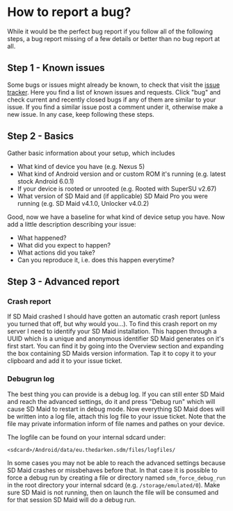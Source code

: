 # How to report a bug?

While it would be the perfect bug report if you follow all of the following steps, a bug report missing of a few details or better than no bug report at all.

## Step 1 - Known issues
Some bugs or issues might already be known, to check that visit the [issue tracker](https://github.com/d4rken/sdmaid-public/issues). Here you find a list of known issues and requests. Click "bug" and check current and recently closed bugs if any of them are similar to your issue. If you find a similar issue post a comment under it, otherwise make a new issue. In any case, keep following these steps.

## Step 2 - Basics
Gather basic information about your setup, which includes
* What kind of device you have (e.g. Nexus 5)
* What kind of Android version and or custom ROM it's running (e.g. latest stock Android 6.0.1)
* If your device is rooted or unrooted (e.g. Rooted with SuperSU v2.67)
* What version of SD Maid and (if applicable) SD Maid Pro you were running (e.g. SD Maid v4.1.0, Unlocker v4.0.2)

Good, now we have a baseline for what kind of device setup you have. Now add a little description describing your issue:
* What happened?
* What did you expect to happen?
* What actions did you take?
* Can you reproduce it, i.e. does this happen everytime?

## Step 3 - Advanced report
### Crash report
If SD Maid crashed I should have gotten an automatic crash report (unless you turned that off, but why would you...). To find this crash report on my server I need to identify your SD Maid installation. This happen through a UUID which is a unique and anonymous identifier SD Maid generates on it's first start. You can find it by going into the Overview section and expanding the box containing SD Maids version information. Tap it to copy it to your clipboard and add it to your issue ticket.

### **Debugrun log**
The best thing you can provide is a debug log.
If you can still enter SD Maid and reach the advanced settings, do it and press "Debug run" which will cause SD Maid to restart in debug mode.
Now everything SD Maid does will be written into a log file, attach this log file to your issue ticket. Note that the file may private information inform of file names and pathes on your device.

The logfile can be found on your internal sdcard under:
```
<sdcard>/Android/data/eu.thedarken.sdm/files/logfiles/
```

In some cases you may not be able to reach the advanced settings because SD Maid crashes or missbehaves before that. In that case it is possible to force a debug run by creating a file or directory named ```sdm_force_debug_run``` in the root directory your internal sdcard (e.g. `/storage/emulated/0`). Make sure SD Maid is not running, then on launch the file will be consumed and for that session SD Maid will do a debug run.